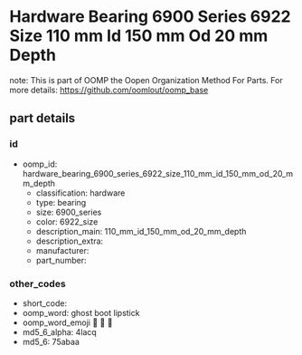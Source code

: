 # Hardware Bearing 6900 Series 6922 Size 110 mm Id 150 mm Od 20 mm Depth  

note: This is part of OOMP the Oopen Organization Method For Parts. For more details: https://github.com/oomlout/oomp_base

##  part details





### id
* oomp_id: hardware_bearing_6900_series_6922_size_110_mm_id_150_mm_od_20_mm_depth
  * classification: hardware
  * type: bearing
  * size: 6900_series
  * color: 6922_size
  * description_main: 110_mm_id_150_mm_od_20_mm_depth
  * description_extra: 
  * manufacturer: 
  * part_number: 

### other_codes
* short_code: 
* oomp_word: ghost boot lipstick
* oomp_word_emoji :ghost: :boot: :lipstick:
* md5_6_alpha: 4lacq
* md5_6: 75abaa